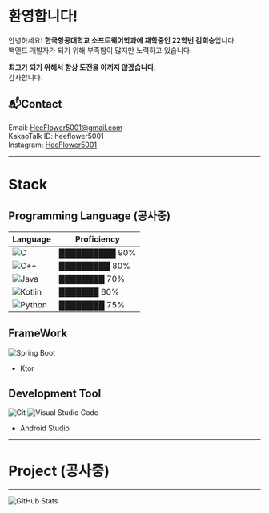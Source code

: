 # 환영합니다!
안녕하세요! **한국항공대학교 소프트웨어학과에 재학중인 22학번 김희승**입니다.  
백엔드 개발자가 되기 위해 부족함이 많지만 노력하고 있습니다.  
  
**최고가 되기 위해서 항상 도전을 아끼지 않겠습니다.**  
감사합니다.

## 📬Contact
Email: HeeFlower5001@gmail.com  
KakaoTalk ID: heeflower5001  
Instagram: [HeeFlower5001](https://www.instagram.com/HeeFlower5001/)  
<!-- 언어 숙련도 고치기-->
-----
# Stack 

## Programming Language (공사중)
| Language | Proficiency |
|----------|------------|
| ![C](https://img.shields.io/badge/C-A8B9CC?style=flat-square&logo=c&logoColor=white) | ██████████ 90% |
| ![C++](https://img.shields.io/badge/C++-00599C?style=flat-square&logo=c%2B%2B&logoColor=white) | █████████ 80% |
| ![Java](https://img.shields.io/badge/Java-007396?style=flat-square&logo=java&logoColor=white) | ████████ 70% |
| ![Kotlin](https://img.shields.io/badge/Kotlin-0095D5?style=flat-square&logo=kotlin&logoColor=white) | ███████ 60% |
| ![Python](https://img.shields.io/badge/Python-3776AB?style=flat-square&logo=python&logoColor=white) | ████████ 75% |

## FrameWork
![Spring Boot](https://img.shields.io/badge/Spring%20Boot-6DB33F?style=flat-square&logo=spring-boot&logoColor=white)
- Ktor

## Development Tool
![Git](https://img.shields.io/badge/Git-F05032?style=flat-square&logo=git&logoColor=white)
![Visual Studio Code](https://img.shields.io/badge/VS%20Code-007ACC?style=flat-square&logo=visual-studio-code&logoColor=white)
- Android Studio

-----
# Project (공사중)
  
  
  
-----
![GitHub Stats](https://github-readme-stats.vercel.app/api?username=HeeFlower5001&show_icons=true&theme=dark)

